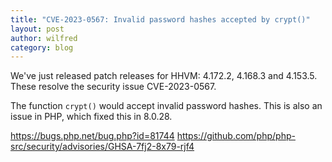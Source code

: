 ```yaml
---
title: "CVE-2023-0567: Invalid password hashes accepted by crypt()"
layout: post
author: wilfred
category: blog
---
```



We've just released patch releases for HHVM: 4.172.2, 4.168.3 and
4.153.5. These resolve the security issue CVE-2023-0567.

The function `crypt()` would accept invalid password hashes. This is
also an issue in PHP, which fixed this in 8.0.28.

https://bugs.php.net/bug.php?id=81744
https://github.com/php/php-src/security/advisories/GHSA-7fj2-8x79-rjf4
